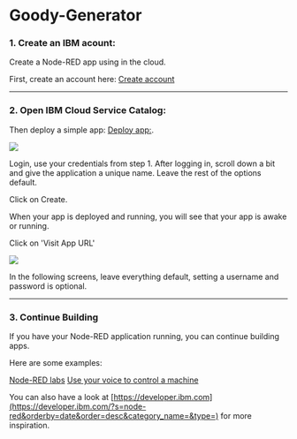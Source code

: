 # Goody-Generator

### 1. Create an IBM acount:

 Create a Node-RED app using in the cloud.
 
 First, create an account here: [Create account](http://ibm.biz/quickapp)


<hr>

### 2. Open IBM Cloud Service Catalog:

Then deploy a simple app: [Deploy app:](https://console.bluemix.net/catalog/starters/node-red-starter).

![](../master/deploy.png)

Login, use your credentials from step 1.
After logging in, scroll down a bit and give the application a unique name. Leave the rest of the options default.

Click on Create.

When your app is deployed and running, you will see that your app is awake or running. 

Click on 'Visit App URL' 

![](../master/appurl.png)

In the following screens, leave everything default, setting a username and password is optional. 

<hr>

### 3. Continue Building
If you have your Node-RED application running, you can continue building apps.

Here are some examples:

[Node-RED labs](https://github.com/watson-developer-cloud/node-red-labs)
[Use your voice to control a machine](https://github.com/hansb001/mic-sts-nlu-weather-tone-analyzer)

You can also have a look at [https://developer.ibm.com](https://developer.ibm.com/?s=node-red&orderby=date&order=desc&category_name=&type=) for more inspiration.
